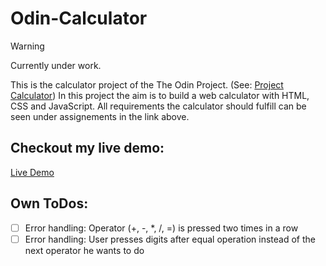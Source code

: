 # Odin-Calculator

> [!WARNING]
> Currently under work.

This is the calculator project of the The Odin Project. (See: [Project Calculator](https://www.theodinproject.com/lessons/foundations-calculator))
In this project the aim is to build a web calculator with HTML, CSS and JavaScript. All requirements the calculator should fulfill can be seen
under assignements in the link above.

## Checkout my live demo:

<a href="https://scuddi.github.io/odin-calculator/" target="_blank">Live Demo</a>

## Own ToDos: 

- [ ] Error handling: Operator (+, -, *, /, =) is pressed two times in a row
- [ ] Error handling: User presses digits after equal operation instead of the next operator he wants to do
